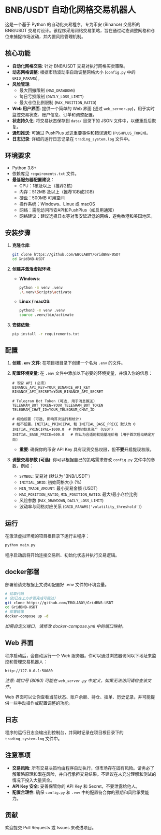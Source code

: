 # BNB/USDT 自动化网格交易机器人

这是一个基于 Python 的自动化交易程序，专为币安 (Binance) 交易所的 BNB/USDT 交易对设计。该程序采用网格交易策略，旨在通过动态调整网格和仓位来捕捉市场波动，并内置风险管理机制。

## 核心功能

*   **自动化网格交易**: 针对 BNB/USDT 交易对执行网格买卖策略。
*   **动态网格调整**: 根据市场波动率自动调整网格大小 (`config.py` 中的 `GRID_PARAMS`)。
*   **风险管理**:
    *   最大回撤限制 (`MAX_DRAWDOWN`)
    *   每日亏损限制 (`DAILY_LOSS_LIMIT`)
    *   最大仓位比例限制 (`MAX_POSITION_RATIO`)
*   **Web 用户界面**: 提供一个简单的 Web 界面 (通过 `web_server.py`)，用于实时监控交易状态、账户信息、订单和调整配置。
*   **状态持久化**: 将交易状态保存到 `data/` 目录下的 JSON 文件中，以便重启后恢复。
*   **通知推送**: 可通过 PushPlus 发送重要事件和错误通知 (`PUSHPLUS_TOKEN`)。
*   **日志记录**: 详细的运行日志记录在 `trading_system.log` 文件中。

## 环境要求

*   Python 3.8+
*   依赖库见 `requirements.txt` 文件。
*   **最低服务器配置建议**：
    *   CPU：1核及以上（推荐2核）
    *   内存：512MB 及以上（推荐1GB或2GB）
    *   硬盘：500MB 可用空间
    *   操作系统：Windows、Linux 或 macOS
    *   网络：需能访问币安API和PushPlus（如启用通知）
    *   网络建议：建议选择日本等对币安延迟低的网络，避免香港和美国地区。

## 安装步骤

1.  **克隆仓库**:
    ```bash
    git clone https://github.com/EBOLABOY/GridBNB-USDT
    cd GridBNB-USDT
    ```

2.  **创建并激活虚拟环境**:
    *   **Windows**:
        ```bash
        python -m venv .venv
        .\.venv\Scripts\activate
        ```
    *   **Linux / macOS**:
        ```bash
        python3 -m venv .venv
        source .venv/bin/activate
        ```

3.  **安装依赖**:
    ```bash
    pip install -r requirements.txt
    ```

## 配置

1.  **创建 `.env` 文件**:
    在项目根目录下创建一个名为 `.env` 的文件。

2.  **配置环境变量**:
    在 `.env` 文件中添加以下必要的环境变量，并填入你的信息：
    ```dotenv
    # 币安 API (必须)
    BINANCE_API_KEY=YOUR_BINANCE_API_KEY
    BINANCE_API_SECRET=YOUR_BINANCE_API_SECRET

    # Telegram Bot Token (可选, 用于消息推送)
    TELEGRAM_BOT_TOKEN=YOUR_TELEGRAM_BOT_TOKEN
    TELEGRAM_CHAT_ID=YOUR_TELEGRAM_CHAT_ID

    # 初始设置 (可选, 影响首次运行和统计)
    # 如不设置，INITIAL_PRINCIPAL 和 INITIAL_BASE_PRICE 默认为 0
    INITIAL_PRINCIPAL=1000.0  # 你的初始总资产 (USDT)
    INITIAL_BASE_PRICE=600.0   # 你认为合适的初始基准价格 (用于首次启动确定方向)
    ```
    *   **重要**: 确保你的币安 API Key 具有现货交易权限，但**不要**开启提现权限。

3.  **调整交易参数 (可选)**:
    你可以根据自己的策略需求修改 `config.py` 文件中的参数，例如：
    *   `SYMBOL`: 交易对 (默认为 'BNB/USDT')
    *   `INITIAL_GRID`: 初始网格大小 (%)
    *   `MIN_TRADE_AMOUNT`: 最小交易金额 (USDT)
    *   `MAX_POSITION_RATIO`, `MIN_POSITION_RATIO`: 最大/最小仓位比例
    *   风险参数 (`MAX_DRAWDOWN`, `DAILY_LOSS_LIMIT`)
    *   波动率与网格对应关系 (`GRID_PARAMS['volatility_threshold']`)

## 运行

在激活虚拟环境的项目根目录下运行主程序：

```bash
python main.py
```

程序启动后将开始连接交易所、初始化状态并执行交易逻辑。


## docker部署

部署前请先根据上文说明配置好 .env 文件的环境变量。

```bash
# 拉取代码
#（如已在上方步骤完成可跳过）
git clone https://github.com/EBOLABOY/GridBNB-USDT
cd GridBNB-USDT
# 部署镜像
docker-compose up -d
```

*如需自定义端口，请修改 docker-compose.yml 中的端口映射。*

## Web 界面

程序启动后，会自动运行一个 Web 服务器。你可以通过浏览器访问以下地址来监控和管理交易机器人：

`http://127.0.0.1:58080`

*注意: 端口号 (8080) 可能在 `web_server.py` 中定义，如果无法访问请检查该文件。*

Web 界面可以让你查看当前状态、账户余额、持仓、挂单、历史记录，并可能提供一些手动操作或配置调整的功能。

## 日志

程序的运行日志会输出到控制台，并同时记录在项目根目录下的 `trading_system.log` 文件中。

## 注意事项

*   **交易风险**: 所有交易决策均由程序自动执行，但市场存在固有风险。请务必了解策略原理和潜在风险，并自行承担交易结果。不建议在未充分理解和测试的情况下投入大量资金。
*   **API Key 安全**: 妥善保管你的 API Key 和 Secret，不要泄露给他人。
*   **配置合理性**: 确保 `config.py` 和 `.env` 中的配置符合你的预期和风险承受能力。

## 贡献

欢迎提交 Pull Requests 或 Issues 来改进项目。
